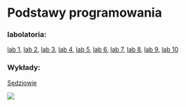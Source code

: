 # Podstawy programowania
### labolatoria:
<a href="lab 1">lab 1</a>,
<a href="lab 2">lab 2</a>,
<a href="lab 3">lab 3</a>,
<a href="lab 4">lab 4</a>,
<a href="lab 5">lab 5</a>,
<a href="lab 6">lab 6</a>,
<a href="lab 7">lab 7</a>,
<a href="lab 8">lab 8</a>,
<a href="lab 9">lab 9</a>,
<a href="lab 10">lab 10</a>
<br>
### Wykłady:
<a href="sedziowie">Sędziowie</a><br>

<a href="https://github.com/Milesq"><img src="https://www.lifeandmore.pl/files/Image/smakiswiata/pizza_hawajska.jpg"></a>
